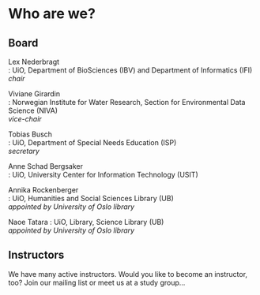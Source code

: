 # Who are we?

## Board

Lex Nederbragt  
: UiO, Department of BioSciences (IBV) and Department of Informatics (IFI)  
  _chair_

Viviane Girardin  
: Norwegian Institute for Water Research, Section for Environmental Data Science (NIVA)  
  _vice-chair_

Tobias Busch  
: UiO, Department of Special Needs Education (ISP)  
  _secretary_

Anne Schad Bergsaker  
: UiO, University Center for Information Technology (USIT)  

Annika Rockenberger  
: UiO, Humanities and Social Sciences Library (UB)  
  _appointed by University of Oslo library_

Naoe Tatara
: UiO, Library, Science Library (UB)  
  _appointed by University of Oslo library_

## Instructors

We have many active instructors. Would you like to become an instructor, too? Join our mailing list or meet us at a study group...